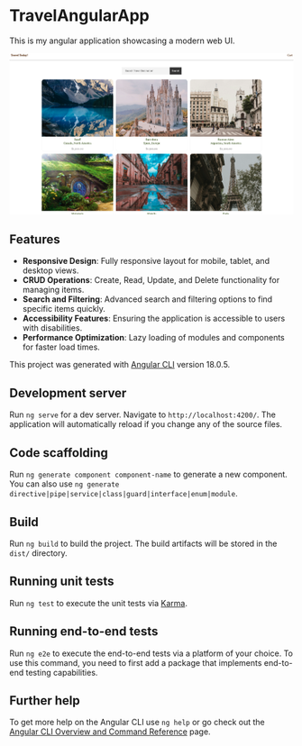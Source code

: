# TravelAngularApp


This is my angular application showcasing a modern web UI.

![Web Application UI](/src/assets/imgs/travel-today-screenshot.png)

## Features
- **Responsive Design**: Fully responsive layout for mobile, tablet, and desktop views.
- **CRUD Operations**: Create, Read, Update, and Delete functionality for managing items.
- **Search and Filtering**: Advanced search and filtering options to find specific items quickly.
- **Accessibility Features**: Ensuring the application is accessible to users with disabilities.
- **Performance Optimization**: Lazy loading of modules and components for faster load times.

This project was generated with [Angular CLI](https://github.com/angular/angular-cli) version 18.0.5.

## Development server

Run `ng serve` for a dev server. Navigate to `http://localhost:4200/`. The application will automatically reload if you change any of the source files.

## Code scaffolding

Run `ng generate component component-name` to generate a new component. You can also use `ng generate directive|pipe|service|class|guard|interface|enum|module`.

## Build

Run `ng build` to build the project. The build artifacts will be stored in the `dist/` directory.

## Running unit tests

Run `ng test` to execute the unit tests via [Karma](https://karma-runner.github.io).

## Running end-to-end tests

Run `ng e2e` to execute the end-to-end tests via a platform of your choice. To use this command, you need to first add a package that implements end-to-end testing capabilities.

## Further help

To get more help on the Angular CLI use `ng help` or go check out the [Angular CLI Overview and Command Reference](https://angular.dev/tools/cli) page.

